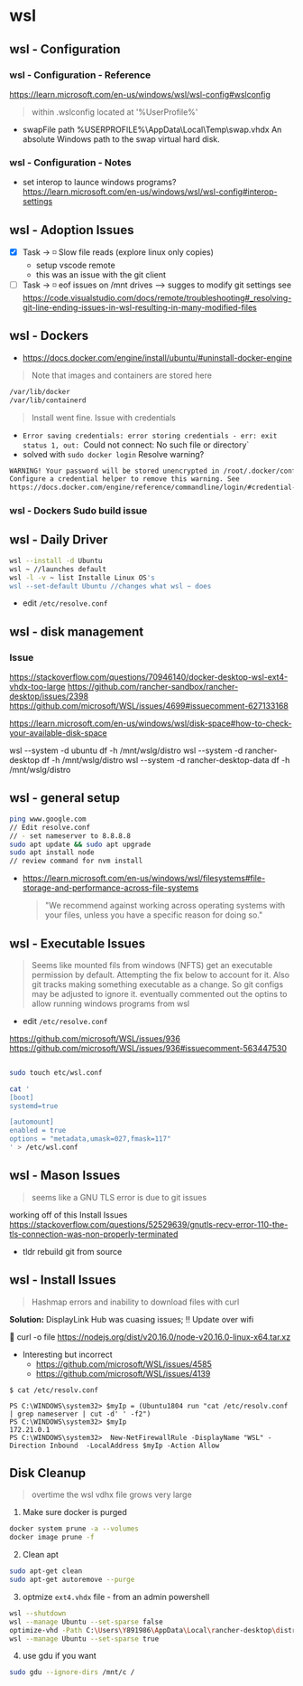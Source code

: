 # wsl

## wsl - Configuration

### wsl - Configuration - Reference

https://learn.microsoft.com/en-us/windows/wsl/wsl-config#wslconfig

> within .wslconfig located at '%UserProfile%'

- swapFile path %USERPROFILE%\AppData\Local\Temp\swap.vhdx An absolute Windows path to the swap virtual hard disk.

### wsl - Configuration - Notes

- set interop to launce windows programs? https://learn.microsoft.com/en-us/windows/wsl/wsl-config#interop-settings

## wsl - Adoption Issues

- [x] Task -> ◽ Slow file reads (explore linux only copies)
  - setup vscode remote
  - this was an issue with the git client
- [ ] Task -> ◽ eof issues on /mnt drives --> sugges to modify git settings see https://code.visualstudio.com/docs/remote/troubleshooting#_resolving-git-line-ending-issues-in-wsl-resulting-in-many-modified-files

## wsl - Dockers

- https://docs.docker.com/engine/install/ubuntu/#uninstall-docker-engine

> Note that images and containers are stored here

```bash
/var/lib/docker
/var/lib/containerd
```

> Install went fine. Issue with credentials

- `Error saving credentials: error storing credentials - err: exit status 1, out: `Could not connect: No such file or directory`
- solved with `sudo docker login`
  Resolve warning?

```bash
WARNING! Your password will be stored unencrypted in /root/.docker/config.json.
Configure a credential helper to remove this warning. See
https://docs.docker.com/engine/reference/commandline/login/#credential-stores

```

### wsl - Dockers Sudo build issue

## wsl - Daily Driver

```bash
wsl --install -d Ubuntu
wsl ~ //launches default
wsl -l -v ~ list Installe Linux OS's
wsl --set-default Ubuntu //changes what wsl ~ does
```

- edit `/etc/resolve.conf`

## wsl - disk management

### Issue

https://stackoverflow.com/questions/70946140/docker-desktop-wsl-ext4-vhdx-too-large
https://github.com/rancher-sandbox/rancher-desktop/issues/2398
https://github.com/microsoft/WSL/issues/4699#issuecomment-627133168

https://learn.microsoft.com/en-us/windows/wsl/disk-space#how-to-check-your-available-disk-space

wsl --system -d ubuntu df -h /mnt/wslg/distro
wsl --system -d rancher-desktop df -h /mnt/wslg/distro
wsl --system -d rancher-desktop-data df -h /mnt/wslg/distro

## wsl - general setup

```bash
ping www.google.com
// Edit resolve.conf
// - set nameserver to 8.8.8.8
sudo apt update && sudo apt upgrade
sudo apt install node
// review command for nvm install
```

- https://learn.microsoft.com/en-us/windows/wsl/filesystems#file-storage-and-performance-across-file-systems
  > "We recommend against working across operating systems with your files, unless you have a specific reason for doing so."

## wsl - Executable Issues

> Seems like mounted fils from windows (NFTS) get an executable permission by default. Attempting the fix below to account for it.
> Also git tracks making something executable as a change. So git configs may be adjusted to ignore it.
> eventually commented out the optins to allow running windows programs from wsl

- edit `/etc/resolve.conf`

https://github.com/microsoft/WSL/issues/936
https://github.com/microsoft/WSL/issues/936#issuecomment-563447530

```bash

sudo touch etc/wsl.conf

cat '
[boot]
systemd=true

[automount]
enabled = true
options = "metadata,umask=027,fmask=117"
' > /etc/wsl.conf
```

## wsl - Mason Issues

> seems like a GNU TLS error is due to git issues

working off of this Install Issues https://stackoverflow.com/questions/52529639/gnutls-recv-error-110-the-tls-connection-was-non-properly-terminated

- tldr rebuild git from source

## wsl - Install Issues

> Hashmap errors and inability to download files with curl

**Solution:** DisplayLink Hub was cuasing issues; ‼️ Update over wifi

🛑 curl -o file https://nodejs.org/dist/v20.16.0/node-v20.16.0-linux-x64.tar.xz

- Interesting but incorrect
  - https://github.com/microsoft/WSL/issues/4585
  - https://github.com/microsoft/WSL/issues/4139

```get IP
$ cat /etc/resolv.conf

PS C:\WINDOWS\system32> $myIp = (Ubuntu1804 run "cat /etc/resolv.conf | grep nameserver | cut -d' ' -f2")
PS C:\WINDOWS\system32> $myIp
172.21.0.1
PS C:\WINDOWS\system32>  New-NetFirewallRule -DisplayName "WSL" -Direction Inbound  -LocalAddress $myIp -Action Allow
```

## Disk Cleanup

> overtime the wsl vdhx file grows very large

1. Make sure docker is purged

```sh
docker system prune -a --volumes
docker image prune -f
```

2. Clean apt

```sh
sudo apt-get clean                                                                                                                                                         │
sudo apt-get autoremove --purge
```

3. optmize `ext4.vhdx` file - from an admin powershell

```sh
wsl --shutdown
wsl --manage Ubuntu --set-sparse false
optimize-vhd -Path C:\Users\Y891986\AppData\Local\rancher-desktop\distro-data\ext4.vhdx -Mode full
wsl --manage Ubuntu --set-sparse true
```

4. use gdu if you want

```sh
sudo gdu --ignore-dirs /mnt/c /
```
